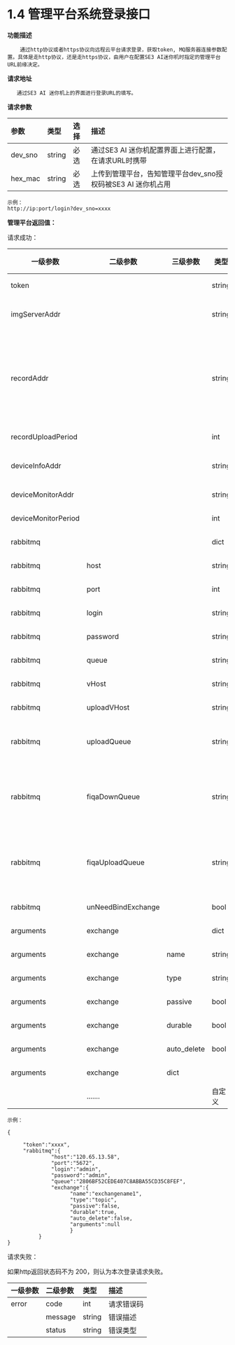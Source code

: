 # 1.4 管理平台系统登录接口

**功能描述**

```text
    通过http协议或者https协议向远程云平台请求登录，获取token, MQ服务器连接参数配置。具体是走http协议，还是走https协议，由用户在配置SE3 AI迷你机时指定的管理平台URL前缘决定。
```

**请求地址**

```text
   通过SE3 AI 迷你机上的界面进行登录URL的填写。
```

**请求参数**

| 参数 | 类型 | 选择 | 描述 |
| :--- | :--- | :--- | :--- |
| dev\_sno | string | 必选 | 通过SE3 AI 迷你机配置界面上进行配置，在请求URL时携带 |
| hex\_mac | string | 必选 | 上传到管理平台，告知管理平台dev\_sno授权码被SE3 AI 迷你机占用 |

```text
示例：
http://ip:port/login?dev_sno=xxxx
```

**管理平台返回值：**

请求成功：

| **一级参数**        | **二级参数**       | **三级参数** | **类型** | **选择** | **描述**                                                     |
| ------------------- | ------------------ | ------------ | -------- | -------- | ------------------------------------------------------------ |
| token               |                    |              | string   | **必选** | 请求云平台接口需要携带的参数                                 |
| imgServerAddr       |                    |              | string   | 可选     | 图片服务器URL，用于获取用户照片。如果下发得图片中是相对路径，则需要填写此地址。 |
| recordAddr          |                    |              | string   | 可选     | 管理平台URL列表，每个URL（可以为绝对地址，也可以相对地址）间以逗号分隔。 用于接收“人员通行记录”。 如： <br/>示例1："/getRecord , /getRecord2", <br/>示例2："/getRecord , https://xxxx.com/getBackupRecord" <br/>示例3："http://xxx.com/getRecord, http://xxx.com/getBackupRecord" |
| recordUploadPeriod  |                    |              | int      | 可选     | 通行记录周期上传时间，大于等于1秒，默认值为5秒               |
| deviceInfoAddr      |                    |              | string   | 可选     | 管理平台URL（相对地址），用于接收“设备添加事件”。如：/getDeviceInfo |
| deviceMonitorAddr   |                    |              | string   | 可选     | 管理平台URL (相对地址) ， 用于设置设备状态上报得周期，默认20秒 |
| deviceMonitorPeriod |                    |              | int      | 可选     | 管理平台URL (相对地址) ， 用于设置设备状态上报得周期，默认20秒 |
| rabbitmq            |                    |              | dict     | **必选** | MQ服务器配置参数集合                                         |
| rabbitmq            | host               |              | string   | **必选** | MQ服务器地址, 如 mq.xxx.com                                  |
| rabbitmq            | port               |              | int      | **必选** | MQ服务器连接端口                                             |
| rabbitmq            | login              |              | string   | **必选** | MQ服务器登录用户名                                           |
| rabbitmq            | password           |              | string   | **必选** | MQ服务器连接密码                                             |
| rabbitmq            | queue              |              | string   | **必选** | MQ消息下发队列                                               |
| rabbitmq            | vHost              |              | string   | 可选     | MQ服务器登录用户名及下发队列所在虚拟主机.如果不指定，默认为"/"。 |
| rabbitmq            | uploadVHost        |              | string   | 可选     | MQ服务器上报队列所在虚拟主机。如果不指定，默认为"/"。        |
| rabbitmq            | uploadQueue        |              | string   | 可选     | MQ消息上传队列, 可以选择不通过MQ消息队列回传结果, 在uploadVHost虚拟主机下。默认是不支持MQ消息上传（即单向通信）。 |
| rabbitmq            | fiqaDownQueue      |              | string   | 可选     | 人脸图片质量检测(FIQA)命令下发队列。<br/> 注意：当把SE3 AI迷你机用作图片质量校验服务器时，需要下发此栏位。否则不支持通过MQ命令进行FIQA校验功能。 |
| rabbitmq            | fiqaUploadQueue    |              | string   | 可选     | 人脸图片质量检测(FIQA)命令结果上传队列。<br/> 注意：当把SE3 AI迷你机用作图片质量校验服务器时，需要下发此栏位。否则不支持通过MQ命令进行FIQA校验功能。 |
| rabbitmq            | unNeedBindExchange |              | bool     | 可选     | 消息队列是否需要绑定到交换机， 默认为false， 即需要绑定到消息队列。 |
| arguments           | exchange           |              | dict     | **必选** |                                                              |
| arguments           | exchange           | name         | string   | **必选** | 交换机名称                                                   |
| arguments           | exchange           | type         | string   | **必选** | 交换机类型                                                   |
| arguments           | exchange           | passive      | bool     | **必选** | 检查交换机是否存在，默认为false                              |
| arguments           | exchange           | durable      | bool     | **必选** | 队列持久化标志，true为持久化队列                             |
| arguments           | exchange           | auto_delete  | bool     | **必选** | 自动删除                                                     |
| arguments           | exchange           | dict         |          | **必选** | 扩展参数                                                     |
|                     | .......            |              | 自定义   | 可选     | 保留将来用于下发MQ服务器其它配置信息。                       |




```text
示例：

{ 

     "token":"xxxx",
     "rabbitmq":{
              "host":"120.65.13.58",
              "port":"5672",
              "login":"admin",
              "password":"admin",
              "queue":"2806BF52CEDE407C8ABBA55CD35C8FEF",
              "exchange":{
                    "name":"exchangename1",
                    "type":"topic",
                    "passive":false,
                    "durable":true,
                    "auto_delete":false,
                    "arguments":null
                    }
          }
}
```

请求失败：

如果http返回状态码不为 200，则认为本次登录请求失败。

| **一级参数** | **二级参数** | **类型** | **描述** |
| :--- | :--- | :--- | :--- |
| error | code | int | 请求错误码 |
|  | message | string | 错误描述 |
|  | status | string | 错误类型 |

